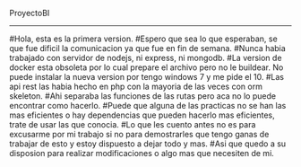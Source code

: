 ProyectoBI

***
#Hola, esta es la primera version.
#Espero que sea lo que esperaban, se que fue dificil la comunicacion ya que fue en fin de semana.
#Nunca habia trabajado con servidor de nodejs, ni express, ni mongodb.
#La version de docker esta obsoleta por lo cual prepare el archivo pero no le buildear. No puede instalar la nueva version por tengo windows 7 y me pide el 10.
#Las api rest las habia hecho en php con la mayoria de las veces con orm skeleton.
#Ahi separaba las funciones de las rutas pero aca no lo puede encontrar como hacerlo.
#Puede que alguna de las practicas no se han las mas eficientes o hay dependencias que pueden hacerlo mas eficientes, trate de usar las que conocia.
#Lo que les cuento antes no es para excusarme por mi trabajo si no para demostrarles que tengo ganas de trabajar de esto y estoy dispuesto a dejar todo y mas.
#Asi que quedo a su disposion para realizar modificaciones o algo mas que necesiten de mi.

